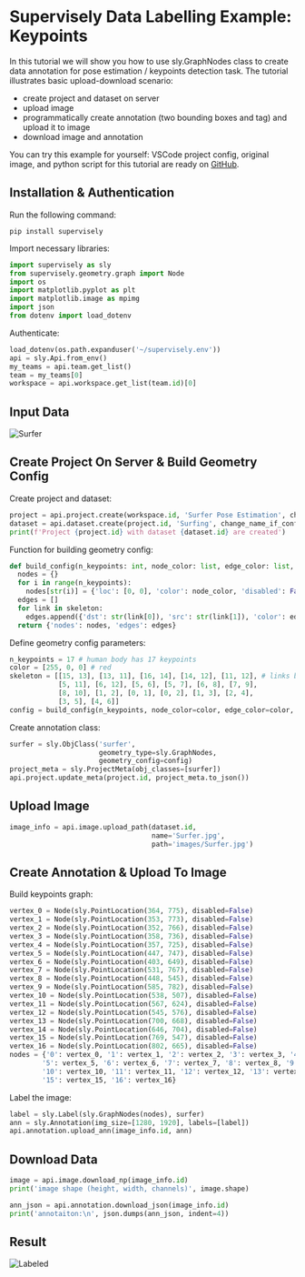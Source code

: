 # Supervisely Data Labelling Example: Keypoints

In this tutorial we will show you how to use sly.GraphNodes class to create data annotation for pose estimation / keypoints detection task. The tutorial illustrates basic upload-download scenario:

* create project and dataset on server
* upload image
* programmatically create annotation (two bounding boxes and tag) and upload it to image
* download image and annotation

You can try this example for yourself: VSCode project config, original image, and python script for this tutorial are ready on [GitHub](https://github.com/supervisely-ecosystem/keypoints-labelling-example).

## Installation & Authentication

Run the following command:
```
pip install supervisely
```

Import necessary libraries:

```python
import supervisely as sly
from supervisely.geometry.graph import Node
import os
import matplotlib.pyplot as plt
import matplotlib.image as mpimg
import json
from dotenv import load_dotenv
```

Authenticate:
```python
load_dotenv(os.path.expanduser('~/supervisely.env'))
api = sly.Api.from_env()
my_teams = api.team.get_list()
team = my_teams[0]
workspace = api.workspace.get_list(team.id)[0]
```

## Input Data
![Surfer](https://user-images.githubusercontent.com/91027877/211779545-83935382-b8a2-49cb-9156-3ce07f902399.jpg)

## Create Project On Server & Build Geometry Config

Create project and dataset:
```python
project = api.project.create(workspace.id, 'Surfer Pose Estimation', change_name_if_conflict=True)
dataset = api.dataset.create(project.id, 'Surfing', change_name_if_conflict=True)
print(f'Project {project.id} with dataset {dataset.id} are created')
```

Function for building geometry config:
```python
def build_config(n_keypoints: int, node_color: list, edge_color: list, skeleton: list):
  nodes = {}
  for i in range(n_keypoints):
    nodes[str(i)] = {'loc': [0, 0], 'color': node_color, 'disabled': False}
  edges = []
  for link in skeleton:
    edges.append({'dst': str(link[0]), 'src': str(link[1]), 'color': edge_color})
  return {'nodes': nodes, 'edges': edges}
```

Define geometry config parameters:
```python
n_keypoints = 17 # human body has 17 keypoints
color = [255, 0, 0] # red
skeleton = [[15, 13], [13, 11], [16, 14], [14, 12], [11, 12], # links between nodes (e.g. node 15 is linked to node 13)
            [5, 11], [6, 12], [5, 6], [5, 7], [6, 8], [7, 9],
            [8, 10], [1, 2], [0, 1], [0, 2], [1, 3], [2, 4],
            [3, 5], [4, 6]]
config = build_config(n_keypoints, node_color=color, edge_color=color, skeleton=skeleton)
```

Create annotation class:
```python
surfer = sly.ObjClass('surfer',
                      geometry_type=sly.GraphNodes,
                      geometry_config=config)
project_meta = sly.ProjectMeta(obj_classes=[surfer])
api.project.update_meta(project.id, project_meta.to_json())
```

## Upload Image
```python
image_info = api.image.upload_path(dataset.id,
                                   name='Surfer.jpg',
                                   path='images/Surfer.jpg')
```
 
 ## Create Annotation & Upload To Image
 
 Build keypoints graph:
 ```python
 vertex_0 = Node(sly.PointLocation(364, 775), disabled=False)
vertex_1 = Node(sly.PointLocation(353, 773), disabled=False)
vertex_2 = Node(sly.PointLocation(352, 766), disabled=False)
vertex_3 = Node(sly.PointLocation(358, 736), disabled=False)
vertex_4 = Node(sly.PointLocation(357, 725), disabled=False)
vertex_5 = Node(sly.PointLocation(447, 747), disabled=False)
vertex_6 = Node(sly.PointLocation(403, 649), disabled=False)
vertex_7 = Node(sly.PointLocation(531, 767), disabled=False)
vertex_8 = Node(sly.PointLocation(448, 545), disabled=False)
vertex_9 = Node(sly.PointLocation(585, 782), disabled=False)
vertex_10 = Node(sly.PointLocation(538, 507), disabled=False)
vertex_11 = Node(sly.PointLocation(567, 624), disabled=False)
vertex_12 = Node(sly.PointLocation(545, 576), disabled=False)
vertex_13 = Node(sly.PointLocation(700, 668), disabled=False)
vertex_14 = Node(sly.PointLocation(646, 704), disabled=False)
vertex_15 = Node(sly.PointLocation(769, 547), disabled=False)
vertex_16 = Node(sly.PointLocation(802, 665), disabled=False)
nodes = {'0': vertex_0, '1': vertex_1, '2': vertex_2, '3': vertex_3, '4': vertex_4,
         '5': vertex_5, '6': vertex_6, '7': vertex_7, '8': vertex_8, '9': vertex_9,
         '10': vertex_10, '11': vertex_11, '12': vertex_12, '13': vertex_13, '14': vertex_14,
         '15': vertex_15, '16': vertex_16}
```
Label the image:
```python
label = sly.Label(sly.GraphNodes(nodes), surfer)
ann = sly.Annotation(img_size=[1280, 1920], labels=[label])
api.annotation.upload_ann(image_info.id, ann)
```

## Download Data

```python
image = api.image.download_np(image_info.id)
print('image shape (height, width, channels)', image.shape)

ann_json = api.annotation.download_json(image_info.id) 
print('annotaiton:\n', json.dumps(ann_json, indent=4))
```

## Result

![Labeled](https://user-images.githubusercontent.com/91027877/211782477-fa09bfbb-82b3-47ba-b86e-0187726e294f.jpg)
